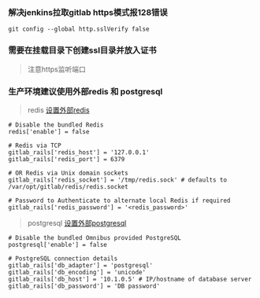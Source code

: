 ### 解决jenkins拉取gitlab https模式报128错误
```
git config --global http.sslVerify false
```


### 需要在挂载目录下创建ssl目录并放入证书

> 注意https监听端口  

### 生产环境建议使用外部redis 和 postgresql

> redis
> [设置外部redis](https://docs.gitlab.com/omnibus/settings/redis.html)
```
# Disable the bundled Redis
redis['enable'] = false

# Redis via TCP
gitlab_rails['redis_host'] = '127.0.0.1'
gitlab_rails['redis_port'] = 6379

# OR Redis via Unix domain sockets
gitlab_rails['redis_socket'] = '/tmp/redis.sock' # defaults to /var/opt/gitlab/redis/redis.socket

# Password to Authenticate to alternate local Redis if required
gitlab_rails['redis_password'] = '<redis_password>'
```

> postgresql
> [设置外部postgresql](https://docs.gitlab.com/ee/administration/postgresql/external.html)
```
# Disable the bundled Omnibus provided PostgreSQL
postgresql['enable'] = false

# PostgreSQL connection details
gitlab_rails['db_adapter'] = 'postgresql'
gitlab_rails['db_encoding'] = 'unicode'
gitlab_rails['db_host'] = '10.1.0.5' # IP/hostname of database server
gitlab_rails['db_password'] = 'DB password'
```
